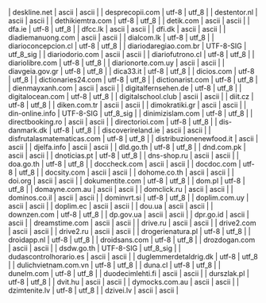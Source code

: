 | deskline.net | ascii | ascii |
| desprecopii.com | utf-8 | utf_8 |
| destentor.nl | ascii | ascii |
| dethikiemtra.com | utf-8 | utf_8 |
| detik.com | ascii | ascii |
| dfa.ie | utf-8 | utf_8 |
| dfcc.lk | ascii | ascii |
| dfi.dk | ascii | ascii |
| diadiemanuong.com | ascii | ascii |
| dialcom.lk | utf-8 | utf_8 |
| diarioconcepcion.cl | utf-8 | utf_8 |
| diariodaregiao.com.br | UTF-8-SIG | utf_8_sig |
| diariodorio.com | ascii | ascii |
| diariofutrono.cl | utf-8 | utf_8 |
| diariolibre.com | utf-8 | utf_8 |
| diarionorte.com.uy | ascii | ascii |
| diavgeia.gov.gr | utf-8 | utf_8 |
| dica33.it | utf-8 | utf_8 |
| dicios.com | utf-8 | utf_8 |
| dictionaries24.com | utf-8 | utf_8 |
| dictionarist.com | utf-8 | utf_8 |
| dienmayxanh.com | ascii | ascii |
| digitalfernsehen.de | utf-8 | utf_8 |
| digitalocean.com | utf-8 | utf_8 |
| digitalschool.club | ascii | ascii |
| diit.cz | utf-8 | utf_8 |
| diken.com.tr | ascii | ascii |
| dimokratiki.gr | ascii | ascii |
| din-online.info | UTF-8-SIG | utf_8_sig |
| dinimizislam.com | utf-8 | utf_8 |
| directbooking.ro | ascii | ascii |
| directorioi.com | utf-8 | utf_8 |
| dis-danmark.dk | utf-8 | utf_8 |
| discoverireland.ie | ascii | ascii |
| disfrutalasmatematicas.com | utf-8 | utf_8 |
| distribuzionenewfood.it | ascii | ascii |
| djelfa.info | ascii | ascii |
| dld.go.th | utf-8 | utf_8 |
| dnd.com.pk | ascii | ascii |
| dnoticias.pt | utf-8 | utf_8 |
| dns-shop.ru | ascii | ascii |
| doa.go.th | utf-8 | utf_8 |
| doccheck.com | ascii | ascii |
| docdoc.com | utf-8 | utf_8 |
| docsity.com | ascii | ascii |
| dohome.co.th | ascii | ascii |
| doi.org | ascii | ascii |
| dokumentite.com | utf-8 | utf_8 |
| dom.pl | utf-8 | utf_8 |
| domayne.com.au | ascii | ascii |
| domclick.ru | ascii | ascii |
| dominos.co.il | ascii | ascii |
| dominvrt.si | utf-8 | utf_8 |
| doplim.com.uy | ascii | ascii |
| doplim.ec | ascii | ascii |
| dou.ua | ascii | ascii |
| downzen.com | utf-8 | utf_8 |
| dp.gov.ua | ascii | ascii |
| dpr.go.id | ascii | ascii |
| dreamstime.com | ascii | ascii |
| drive.ru | ascii | ascii |
| drive2.com | ascii | ascii |
| drive2.ru | ascii | ascii |
| drogerienatura.pl | utf-8 | utf_8 |
| droidapp.nl | utf-8 | utf_8 |
| droidsans.com | utf-8 | utf_8 |
| drozdogan.com | ascii | ascii |
| dsdw.go.th | UTF-8-SIG | utf_8_sig |
| dudascontrolhorario.es | ascii | ascii |
| duglemmerdetaldrig.dk | utf-8 | utf_8 |
| dulichvietnam.com.vn | utf-8 | utf_8 |
| duna.cl | utf-8 | utf_8 |
| dunelm.com | utf-8 | utf_8 |
| duodecimlehti.fi | ascii | ascii |
| durszlak.pl | utf-8 | utf_8 |
| dvit.hu | ascii | ascii |
| dymocks.com.au | ascii | ascii |
| dzimtenite.lv | utf-8 | utf_8 |
| dzivei.lv | ascii | ascii |
